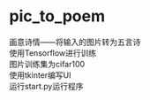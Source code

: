# pic_to_poem  
画意诗情——将输入的图片转为五言诗  
使用Tensorflow进行训练   
图片训练集为cifar100  
使用tkinter编写UI    
运行start.py运行程序  
